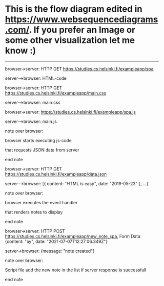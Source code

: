  # This is the flow diagram edited in https://www.websequencediagrams.com/. If you prefer an Image or some other visualization let me know :)

___________________________________________________________________________

browser->server: HTTP GET https://studies.cs.helsinki.fi/exampleapp/spa

server-->browser: HTML-code

browser->server: HTTP GET https://studies.cs.helsinki.fi/exampleapp/main.css

server-->browser: main.css

browser->server: https://studies.cs.helsinki.fi/exampleapp/spa.js

server-->browser: main.js

note over browser:

browser starts executing js-code

that requests JSON data from server 

end note

browser->server: HTTP GET https://studies.cs.helsinki.fi/exampleapp/data.json

server-->browser: [{ content: "HTML is easy", date: "2019-05-23" }, ...]




note over browser:

browser executes the event handler

that renders notes to display

end note



browser->server: HTTP POST https://studies.cs.helsinki.fi/exampleapp/new_note_spa, Form Data: {content: "ay", date: "2021-07-07T12:27:06.349Z"}

server->browser: {message: "note created"}

note over browser:

Script file add the new note in the list if server response is successfull

end note